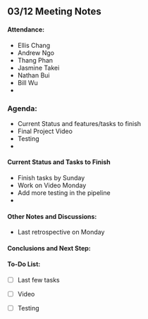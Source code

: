 ## 03/12 Meeting Notes

#### Attendance:
- Ellis Chang
- Andrew Ngo
- Thang Phan
- Jasmine Takei
- Nathan Bui
- Bill Wu
-

### Agenda:
- Current Status and features/tasks to finish
- Final Project Video
- Testing
-

#### Current Status and Tasks to Finish
- Finish tasks by Sunday
- Work on Video Monday
- Add more testing in the pipeline
- 

#### Other Notes and Discussions:
- Last retrospective on Monday

#### Conclusions and Next Step:


#### To-Do List:
- [ ] Last few tasks
- [ ] Video
- [ ] Testing

